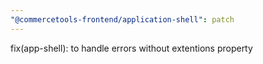 ```yaml
---
"@commercetools-frontend/application-shell": patch	
---
```


fix(app-shell): to handle errors without extentions property
